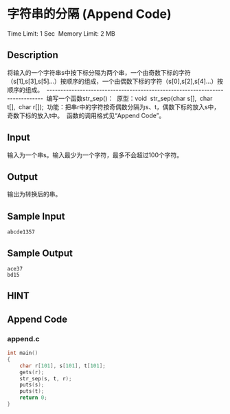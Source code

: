 # 字符串的分隔 (Append Code)
Time Limit: 1 Sec  Memory Limit: 2 MB


## Description
将输入的一个字符串s中按下标分隔为两个串，一个由奇数下标的字符（s[1],s[3],s[5]…）按顺序的组成，一个由偶数下标的字符（s[0],s[2],s[4]…）按顺序的组成。
 -----------------------------------------------------------------------------
 编写一个函数str_sep()：
 原型：void  str_sep(char s[],  char t[],  char r[]);
 功能：把串r中的字符按奇偶数分隔为s、t，偶数下标的放入s中，奇数下标的放入t中。
 函数的调用格式见“Append Code”。


## Input
输入为一个串s。输入最少为一个字符，最多不会超过100个字符。



## Output
输出为转换后的串。


## Sample Input
```
abcde1357

```
## Sample Output
```
ace37
bd15

```

## HINT


## Append Code
### append.c
```c
int main()
{
    char r[101], s[101], t[101];
    gets(r);
    str_sep(s, t, r);
    puts(s);
    puts(t);
    return 0;
}

```

